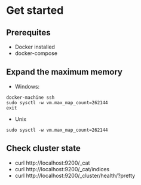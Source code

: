 # Get started

## Prerequites

- Docker installed
- docker-compose

## Expand the maximum memory

- Windows:
```
docker-machine ssh
sudo sysctl -w vm.max_map_count=262144
exit
```

- Unix
```
sudo sysctl -w vm.max_map_count=262144
```

## Check cluster state
- curl http://localhost:9200/_cat
- curl http://localhost:9200/_cat/indices
- curl http://localhost:9200/_cluster/health/?pretty 
